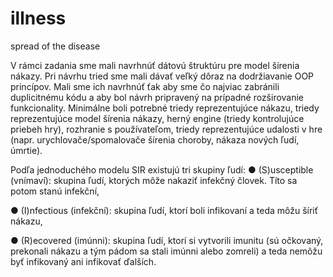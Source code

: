 # illness
spread of the disease

V rámci zadania  sme mali navrhnúť dátovú štruktúru pre model šírenia nákazy. Pri návrhu tried sme mali dávať veľký
dôraz na dodržiavanie OOP princípov. Mali sme ich navrhnúť ťak aby sme čo najviac zabránili duplicitnému kódu 
a aby bol návrh pripravený na prípadné rozširovanie funkcionality. Minimálne boli potrebné triedy reprezentujúce nákazu, 
triedy reprezentujúce model šírenia nákazy, herný engine (triedy kontrolujúce priebeh hry), rozhranie s
používateľom, triedy reprezentujúce udalosti v hre (napr. urychlovače/spomalovače šírenia choroby,
nákaza nových ľudí, úmrtie).

Podľa jednoduchého modelu SIR existujú tri skupiny ľudí:
  ● (S)usceptible (vnímaví): skupina ľudí, ktorých môže nakaziť infekčný človek. Títo sa
        potom stanú infekční,
        
        
  ● (I)nfectious (infekční): skupina ľudí, ktorí boli infikovaní a teda môžu šíriť nákazu,
  
  
  
  
  ● (R)ecovered (imúnni): skupina ľudí, ktorí si vytvorili imunitu (sú očkovaný, prekonali nákazu
            a tým pádom sa stali imúnni alebo zomreli) a teda nemôžu byť infikovaný ani infikovať ďalších.
          
